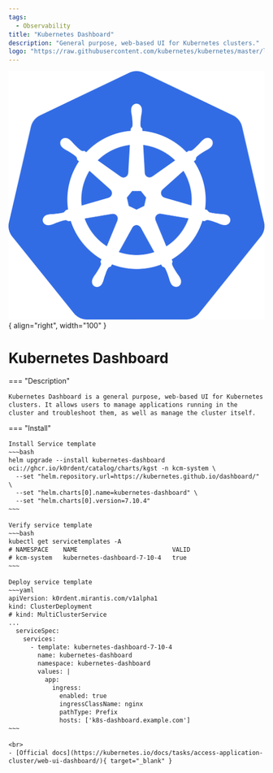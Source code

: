 ```yaml
---
tags:
  - Observability
title: "Kubernetes Dashboard"
description: "General purpose, web-based UI for Kubernetes clusters."
logo: "https://raw.githubusercontent.com/kubernetes/kubernetes/master/logo/logo.svg"
---
```

![logo](https://raw.githubusercontent.com/kubernetes/kubernetes/master/logo/logo.svg){ align="right", width="100" }
# Kubernetes Dashboard

=== "Description"

    Kubernetes Dashboard is a general purpose, web-based UI for Kubernetes clusters. It allows users to manage applications running in the cluster and troubleshoot them, as well as manage the cluster itself.

=== "Install"

    Install Service template
    ~~~bash
    helm upgrade --install kubernetes-dashboard oci://ghcr.io/k0rdent/catalog/charts/kgst -n kcm-system \
      --set "helm.repository.url=https://kubernetes.github.io/dashboard/" \
      --set "helm.charts[0].name=kubernetes-dashboard" \
      --set "helm.charts[0].version=7.10.4"
    ~~~

    Verify service template
    ~~~bash
    kubectl get servicetemplates -A
    # NAMESPACE    NAME                          VALID
    # kcm-system   kubernetes-dashboard-7-10-4   true
    ~~~

    Deploy service template
    ~~~yaml
    apiVersion: k0rdent.mirantis.com/v1alpha1
    kind: ClusterDeployment
    # kind: MultiClusterService
    ...
      serviceSpec:
        services:
          - template: kubernetes-dashboard-7-10-4
            name: kubernetes-dashboard
            namespace: kubernetes-dashboard
            values: |
              app:
                ingress:
                  enabled: true
                  ingressClassName: nginx
                  pathType: Prefix
                  hosts: ['k8s-dashboard.example.com']
    ~~~

    <br>
    - [Official docs](https://kubernetes.io/docs/tasks/access-application-cluster/web-ui-dashboard/){ target="_blank" }
